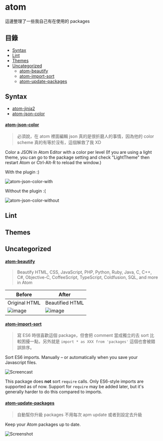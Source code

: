 # atom
這邊整理了一些我自己有在使用的 packages

## 目錄

- [Syntax](#syntax)
- [Lint](#lint)
- [Themes](#themes)
- [Uncategorized](#uncategorized)
  - [atom-beautify](#atom-beautify)
  - [atom-import-sort](#atom-import-sort)
  - [atom-update-packages](#atom-update-packages)

## Syntax

- [atom-jinja2](https://atom.io/packages/atom-jinja2)
- [atom-json-color](https://atom.io/packages/atom-json-color)


#### [atom-json-color](https://atom.io/packages/atom-json-color)
> 必須說，在 atom 裡面編輯 json 真的是很折磨人的事情，因為他的 color scheme 真的有等於沒有，這個解救了我 XD

Color a JSON in Atom Editor with a color per level
(If you are using a light theme, you can go to the package setting and check "LightTheme" then restart Atom or Ctrl-Alt-R to reload the window.)

With the plugin :)

![atom-json-color-with](https://cloud.githubusercontent.com/assets/8104134/13286515/3763bc2a-db02-11e5-8f24-060648002bd6.png)

Without the plugin :(

![atom-json-color-without](https://cloud.githubusercontent.com/assets/8104134/13286516/37671a78-db02-11e5-9c0a-6e0a96130d14.png)

## Lint

## Themes

## Uncategorized

#### [atom-beautify](https://atom.io/packages/atom-beautify)
> Beautify HTML, CSS, JavaScript, PHP, Python, Ruby, Java, C, C++, C#, Objective-C, CoffeeScript, TypeScript, Coldfusion, SQL, and more in Atom

| Before | After |
| --- | ---- |
| Original HTML | Beautified HTML |
| ![image](https://cloud.githubusercontent.com/assets/1885333/16542727/db52adc6-408a-11e6-824e-04aed06bd2f7.png) | ![image](https://cloud.githubusercontent.com/assets/1885333/16542728/dcac3700-408a-11e6-8e35-9c8fc4432edc.png) |

#### [atom-import-sort](https://atom.io/packages/atom-import-sort)
> 寫 ES6 時很喜歡這個 package，但會把 comment 當成獨立的去 sort 比較困擾一點，另外就是 `import * as XXX from 'packages'` 這個也會被錯誤排序。

Sort ES6 imports. Manually – or automatically when you save your Javascript files.

![Screencast](https://github.com/renke/atom-import-sort/blob/master/media/atom-import-sort.gif?raw=true)

This package does **not** sort `require` calls. Only ES6-style imports are supported as of now. Support for `require` may be added later, but it's generally harder to do this compared to imports.

#### [atom-update-packages](#atom-update-packages)
> 自動幫你升級 packages 不用每次 apm update 或者到設定去升級

Keep your Atom packages up to date.

![Screenshot](https://f.cloud.github.com/assets/83656/2521579/c30d4b2a-b4ac-11e3-898a-5c763e9a1c5a.png)
